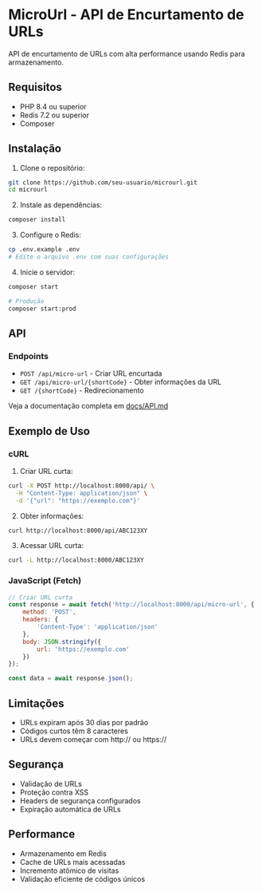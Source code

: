 # MicroUrl - API de Encurtamento de URLs

API de encurtamento de URLs com alta performance usando Redis para armazenamento.

## Requisitos

- PHP 8.4 ou superior
- Redis 7.2 ou superior
- Composer

## Instalação

1. Clone o repositório:
```bash
git clone https://github.com/seu-usuario/microurl.git
cd microurl
```

2. Instale as dependências:
```bash
composer install
```

3. Configure o Redis:
```bash
cp .env.example .env
# Edite o arquivo .env com suas configurações
```

4. Inicie o servidor:
```bash
composer start

# Produção
composer start:prod
```
## API

### Endpoints

- `POST /api/micro-url` - Criar URL encurtada
- `GET /api/micro-url/{shortCode}` - Obter informações da URL
- `GET /{shortCode}` - Redirecionamento

Veja a documentação completa em [docs/API.md](docs/API.md)

## Exemplo de Uso

### cURL

1. Criar URL curta:
```bash
curl -X POST http://localhost:8000/api/ \
  -H "Content-Type: application/json" \
  -d '{"url": "https://exemplo.com"}'
```

2. Obter informações:
```bash
curl http://localhost:8000/api/ABC123XY
```

3. Acessar URL curta:
```bash
curl -L http://localhost:8000/ABC123XY
```

### JavaScript (Fetch)

```javascript
// Criar URL curta
const response = await fetch('http://localhost:8000/api/micro-url', {
    method: 'POST',
    headers: {
        'Content-Type': 'application/json'
    },
    body: JSON.stringify({
        url: 'https://exemplo.com'
    })
});

const data = await response.json();
```

## Limitações

- URLs expiram após 30 dias por padrão
- Códigos curtos têm 8 caracteres
- URLs devem começar com http:// ou https://

## Segurança

- Validação de URLs
- Proteção contra XSS
- Headers de segurança configurados
- Expiração automática de URLs

## Performance

- Armazenamento em Redis
- Cache de URLs mais acessadas
- Incremento atômico de visitas
- Validação eficiente de códigos únicos 